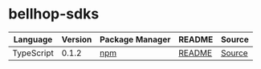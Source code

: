 # bellhop-sdks

|Language|Version|Package Manager|README|Source|
|-|-|-|-|-|
|TypeScript|0.1.2|[npm](https://www.npmjs.com/package/bellhop-partners-typescript/v/0.1.2)|[README](https://github.com/konfig-dev/bellhop-sdks/tree/main/typescript#readme)|[Source](https://github.com/konfig-dev/bellhop-sdks/tree/main/typescript)|
